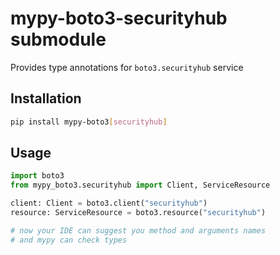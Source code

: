 # mypy-boto3-securityhub submodule

Provides type annotations for `boto3.securityhub` service

## Installation

```bash
pip install mypy-boto3[securityhub]
```

## Usage

```python
import boto3
from mypy_boto3.securityhub import Client, ServiceResource

client: Client = boto3.client("securityhub")
resource: ServiceResource = boto3.resource("securityhub")

# now your IDE can suggest you method and arguments names
# and mypy can check types
```

